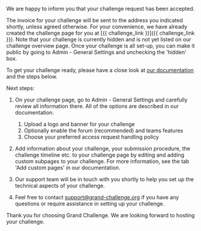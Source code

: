 We are happy to inform you that your challenge request has been accepted.

The invoice for your challenge will be sent to the address you indicated shortly, unless agreed otherwise.
For your convenience, we have already created the challenge page for you at [{{ challenge_link }}]({{ challenge_link }}).
Note that your challenge is currently hidden and is not yet listed on our challenge overview page. Once your challenge is all set-up, you can make it public by going to Admin - General Settings and unchecking the 'hidden' box.

To get your challenge ready, please have a close look at [our documentation](https://grand-challenge.org/documentation/create-your-own-challenge/) and the steps below.

Next steps:
1. On your challenge page, go to Admin - General Settings and carefully review all information there. All of the options are described in our documentation.
    1. Upload a logo and banner for your challenge
    2. Optionally enable the forum (recommended) and teams features
    3. Choose your preferred access request handling policy
2. Add information about your challenge, your submission procedure, the challenge timeline etc. to your challenge page by editing and adding custom subpages to your challenge. For more information, see the tab 'Add custom pages' in our documentation.
3. Our support team will be in touch with you shortly to help you set up the technical aspects of your challenge.

4. Feel free to contact support@grand-challenge.org if you have any questions or require assistance in setting up your challenge.

Thank you for choosing Grand Challenge. We are looking forward to hosting your challenge.
